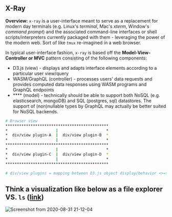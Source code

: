 ## X-Ray

**Overview:** `x-ray` is a user-interface meant to serve as a replacement for modern day terminals (e.g. Linux's *terminal*, Mac's *xterm*, Window's *command prompt*) and the associated command-line interfaces or shell scripts/interpreters currently packaged with them - leveraging the power of the modern web. Sort of like `tmux` re-imagined in a web browser.

In typical user-interface fashion, `x-ray` is based off the **Model-View-Controller or MVC** pattern consisting of the following components:
* D3.js (view) - displays and adapts interface elements according to a particular user view/query
* WASM/GraphQL (controller) - processes users' data requests and provides computed data responses using WASM programs and GraphQL endpoints
* **** (model) - technically should be able to support both NoSQL (e.g. elasticsearch, mongoDB) and SQL (postgres, sql) datastores. The support of (non)nullable types by GraphQL may actually be better suited for NoSQL backends.

```bash
# Browser view
*********************************************
*                     |                     *
*  div/view plugin-A  |  div/view plugin-B  *
*                     |                     *
*********************************************
*                     |                     *
*  div/view plugin-C  |  div/view plugin-D  *
*                     |                     *
*********************************************

# div/view plugins = mapping between D3.js object display/behavior <>=> system or application GraphQL query/mutation/subscriptions objects and data resolvers (e.g. datastores or ideally WASM modules for scripts and compiled programs written in a developer's choosing)
```

## Think a visualization like below as a file explorer VS. `ls` ([link](https://observablehq.com/@d3/zoomable-sunburst))
![Screenshot from 2020-08-31 21-12-04](https://user-images.githubusercontent.com/49376577/91784897-005d5e80-ebd2-11ea-83e1-1b0dffa47d67.png)
